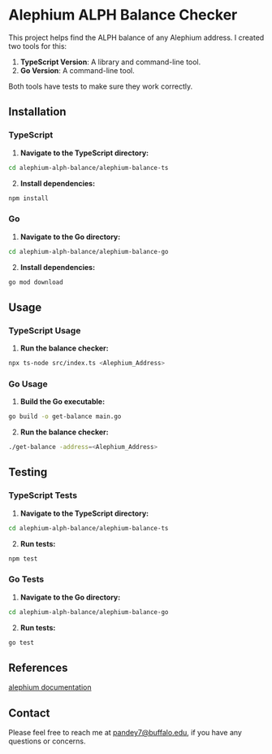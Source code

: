 # Alephium ALPH Balance Checker

This project helps find the ALPH balance of any Alephium address. I created two tools for this:

1. **TypeScript Version**: A library and command-line tool.
2. **Go Version**: A command-line tool.

Both tools have tests to make sure they work correctly.

## Installation

### TypeScript

1. **Navigate to the TypeScript directory:**

```bash
cd alephium-alph-balance/alephium-balance-ts
```

2. **Install dependencies:**

```bash
npm install
```
### Go

1. **Navigate to the Go directory:**

```bash
cd alephium-alph-balance/alephium-balance-go
```

2. **Install dependencies:**

```bash
go mod download
```
## Usage

### TypeScript Usage

1. **Run the balance checker:**

```bash
npx ts-node src/index.ts <Alephium_Address>
```

### Go Usage
1. **Build the Go executable:**

```bash
go build -o get-balance main.go
```

2. **Run the balance checker:**

```bash
./get-balance -address=<Alephium_Address>
```

## Testing

### TypeScript Tests

1. **Navigate to the TypeScript directory:**

```bash
cd alephium-alph-balance/alephium-balance-ts
```

2. **Run tests:**

```bash
npm test
```

### Go Tests

1. **Navigate to the Go directory:**

```bash
cd alephium-alph-balance/alephium-balance-go
```

2. **Run tests:**

```bash
go test
```
## References
[alephium documentation](https://alephium.org/)

## Contact
Please feel free to reach me at pandey7@buffalo.edu, if you have any questions or concerns.
